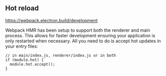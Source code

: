 ## Hot reload

https://webpack.electron.build/development

Webpack HMR has been setup to support both the renderer and main process. This allows for faster development ensuring your application is only restarted when necessary. All you need to do is accept hot updates in your entry files:

```
// in main/index.js, renderer/index.js or in both
if (module.hot) {
  module.hot.accept();
}
```
